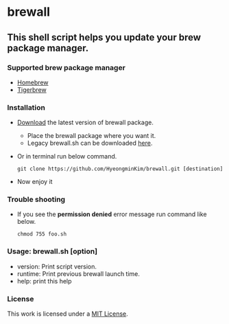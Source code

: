 # brewall
## This shell script helps you update your brew package manager.
### Supported brew package manager
- [Homebrew](https://brew.sh)
- [Tigerbrew](https://github.com/mistydemeo/tigerbrew)
### Installation
- [Download](https://github.com/HyeongminKim/brewall/archive/master.zip) the latest version of brewall package.
    - Place the brewall package where you want it.
    - Legacy brewall.sh can be downloaded [here](https://github.com/HyeongminKim/brewall/releases).
- Or in terminal run below command.

    ```
    git clone https://github.com/HyeongminKim/brewall.git [destination]
    ```
- Now enjoy it
### Trouble shooting
- If you see the **permission denied** error message run command like below.

    ```
    chmod 755 foo.sh
    ```
### Usage: brewall.sh \[option\]
- version: Print script version. 
- runtime: Print previous brewall launch time. 
- help: print this help
### License
This work is licensed under a [MIT License](https://github.com/HyeongminKim/brewall/blob/master/LICENSE).
